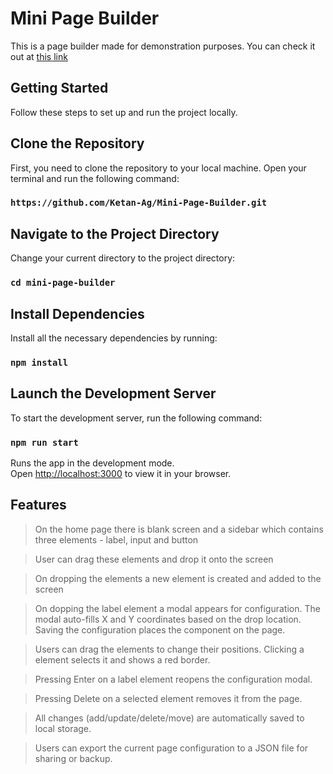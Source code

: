 # Mini Page Builder

This is a page builder made for demonstration purposes.
You can check it out at [this link](https://mini-page-builder-one.vercel.app/)

## Getting Started

Follow these steps to set up and run the project locally.

## Clone the Repository

First, you need to clone the repository to your local machine. Open your terminal and run the following command:

### `https://github.com/Ketan-Ag/Mini-Page-Builder.git`

## Navigate to the Project Directory

Change your current directory to the project directory:

### `cd mini-page-builder`

## Install Dependencies

Install all the necessary dependencies by running:

### `npm install`

## Launch the Development Server

To start the development server, run the following command:

### `npm run start`

Runs the app in the development mode.\
Open [http://localhost:3000](http://localhost:3000) to view it in your browser.

## Features

> On the home page there is blank screen and a sidebar which contains three elements - label, input and button

> User can drag these elements and drop it onto the screen

> On dropping the elements a new element is created and added to the screen

> On dopping the label element a modal appears for configuration. The modal auto-fills X and Y coordinates based on the drop location.
Saving the configuration places the component on the page.

> Users can drag the elements to change their positions.
Clicking a element selects it and shows a red border.

> Pressing Enter on a label element reopens the configuration modal.

> Pressing Delete on a selected element removes it from the page.

> All changes (add/update/delete/move) are automatically saved to local storage.

> Users can export the current page configuration to a JSON file for sharing or backup.







